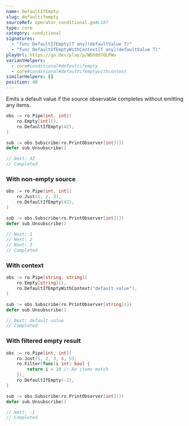 ```yaml
---
name: DefaultIfEmpty
slug: defaultifempty
sourceRef: operator_conditional.go#L187
type: core
category: conditional
signatures:
  - "func DefaultIfEmpty[T any](defaultValue T)"
  - "func DefaultIfEmptyWithContext[T any](defaultValue T)"
playUrl: https://go.dev/play/p/WDh807OLPWv
variantHelpers:
  - core#conditional#defaultifempty
  - core#conditional#defaultifemptywithcontext
similarHelpers: []
position: 40
---
```


Emits a default value if the source observable completes without emitting any items.

```go
obs := ro.Pipe[int, int](
    ro.Empty[int](),
    ro.DefaultIfEmpty(42),
)

sub := obs.Subscribe(ro.PrintObserver[int]())
defer sub.Unsubscribe()

// Next: 42
// Completed
```

### With non-empty source

```go
obs := ro.Pipe[int, int](
    ro.Just(1, 2, 3),
    ro.DefaultIfEmpty(42),
)

sub := obs.Subscribe(ro.PrintObserver[int]())
defer sub.Unsubscribe()

// Next: 1
// Next: 2
// Next: 3
// Completed
```

### With context

```go
obs := ro.Pipe[string, string](
    ro.Empty[string](),
    ro.DefaultIfEmptyWithContext("default value"),
)

sub := obs.Subscribe(ro.PrintObserver[string]())
defer sub.Unsubscribe()

// Next: default value
// Completed
```

### With filtered empty result

```go
obs := ro.Pipe[int, int](
    ro.Just(1, 2, 3, 4, 5),
    ro.Filter(func(i int) bool {
        return i > 10 // No items match
    }),
    ro.DefaultIfEmpty(-1),
)

sub := obs.Subscribe(ro.PrintObserver[int]())
defer sub.Unsubscribe()

// Next: -1
// Completed
```